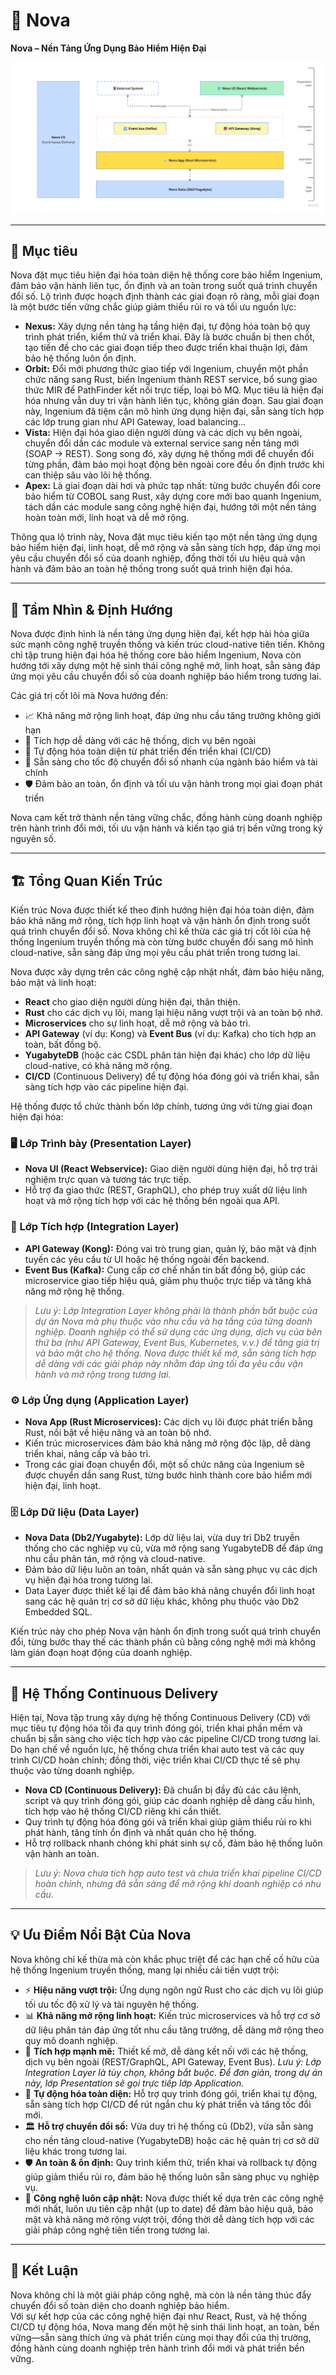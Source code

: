 # 🏢 Nova

**Nova – Nền Tảng Ứng Dụng Bảo Hiểm Hiện Đại**

![Sơ đồ Kiến trúc Nova](/img/nova.png)

---

## 🎯 Mục tiêu

Nova đặt mục tiêu hiện đại hóa toàn diện hệ thống core bảo hiểm Ingenium, đảm bảo vận hành liên tục, ổn định và an toàn trong suốt quá trình chuyển đổi số. Lộ trình được hoạch định thành các giai đoạn rõ ràng, mỗi giai đoạn là một bước tiến vững chắc giúp giảm thiểu rủi ro và tối ưu nguồn lực:

- **Nexus:** Xây dựng nền tảng hạ tầng hiện đại, tự động hóa toàn bộ quy trình phát triển, kiểm thử và triển khai. Đây là bước chuẩn bị then chốt, tạo tiền đề cho các giai đoạn tiếp theo được triển khai thuận lợi, đảm bảo hệ thống luôn ổn định.
- **Orbit:** Đổi mới phương thức giao tiếp với Ingenium, chuyển một phần chức năng sang Rust, biến Ingenium thành REST service, bổ sung giao thức MIR để PathFinder kết nối trực tiếp, loại bỏ MQ. Mục tiêu là hiện đại hóa nhưng vẫn duy trì vận hành liên tục, không gián đoạn. Sau giai đoạn này, Ingenium đã tiệm cận mô hình ứng dụng hiện đại, sẵn sàng tích hợp các lớp trung gian như API Gateway, load balancing...
- **Vista:** Hiện đại hóa giao diện người dùng và các dịch vụ bên ngoài, chuyển đổi dần các module và external service sang nền tảng mới (SOAP → REST). Song song đó, xây dựng hệ thống mới để chuyển đổi từng phần, đảm bảo mọi hoạt động bên ngoài core đều ổn định trước khi can thiệp sâu vào lõi hệ thống.
- **Apex:** Là giai đoạn dài hơi và phức tạp nhất: từng bước chuyển đổi core bảo hiểm từ COBOL sang Rust, xây dựng core mới bao quanh Ingenium, tách dần các module sang công nghệ hiện đại, hướng tới một nền tảng hoàn toàn mới, linh hoạt và dễ mở rộng.

Thông qua lộ trình này, Nova đặt mục tiêu kiến tạo một nền tảng ứng dụng bảo hiểm hiện đại, linh hoạt, dễ mở rộng và sẵn sàng tích hợp, đáp ứng mọi yêu cầu chuyển đổi số của doanh nghiệp, đồng thời tối ưu hiệu quả vận hành và đảm bảo an toàn hệ thống trong suốt quá trình hiện đại hóa.

---

## 🌟 Tầm Nhìn & Định Hướng

Nova được định hình là nền tảng ứng dụng hiện đại, kết hợp hài hòa giữa sức mạnh công nghệ truyền thống và kiến trúc cloud-native tiên tiến. Không chỉ tập trung hiện đại hóa hệ thống core bảo hiểm Ingenium, Nova còn hướng tới xây dựng một hệ sinh thái công nghệ mở, linh hoạt, sẵn sàng đáp ứng mọi yêu cầu chuyển đổi số của doanh nghiệp bảo hiểm trong tương lai.

Các giá trị cốt lõi mà Nova hướng đến:

- 📈 Khả năng mở rộng linh hoạt, đáp ứng nhu cầu tăng trưởng không giới hạn
- 🔗 Tích hợp dễ dàng với các hệ thống, dịch vụ bên ngoài
- 🤖 Tự động hóa toàn diện từ phát triển đến triển khai (CI/CD)
- 🚀 Sẵn sàng cho tốc độ chuyển đổi số nhanh của ngành bảo hiểm và tài chính
- 🛡️ Đảm bảo an toàn, ổn định và tối ưu vận hành trong mọi giai đoạn phát triển

Nova cam kết trở thành nền tảng vững chắc, đồng hành cùng doanh nghiệp trên hành trình đổi mới, tối ưu vận hành và kiến tạo giá trị bền vững trong kỷ nguyên số.

---

## 🏗️ Tổng Quan Kiến Trúc

Kiến trúc Nova được thiết kế theo định hướng hiện đại hóa toàn diện, đảm bảo khả năng mở rộng, tích hợp linh hoạt và vận hành ổn định trong suốt quá trình chuyển đổi số. Nova không chỉ kế thừa các giá trị cốt lõi của hệ thống Ingenium truyền thống mà còn từng bước chuyển đổi sang mô hình cloud-native, sẵn sàng đáp ứng mọi yêu cầu phát triển trong tương lai.

Nova được xây dựng trên các công nghệ cập nhật nhất, đảm bảo hiệu năng, bảo mật và linh hoạt:
- **React** cho giao diện người dùng hiện đại, thân thiện.
- **Rust** cho các dịch vụ lõi, mang lại hiệu năng vượt trội và an toàn bộ nhớ.
- **Microservices** cho sự linh hoạt, dễ mở rộng và bảo trì.
- **API Gateway** (ví dụ: Kong) và **Event Bus** (ví dụ: Kafka) cho tích hợp an toàn, bất đồng bộ.
- **YugabyteDB** (hoặc các CSDL phân tán hiện đại khác) cho lớp dữ liệu cloud-native, có khả năng mở rộng.
- **CI/CD** (Continuous Delivery) để tự động hóa đóng gói và triển khai, sẵn sàng tích hợp vào các pipeline hiện đại.

Hệ thống được tổ chức thành bốn lớp chính, tương ứng với từng giai đoạn hiện đại hóa:

### 🖥️ Lớp Trình bày (Presentation Layer)
- **Nova UI (React Webservice):** Giao diện người dùng hiện đại, hỗ trợ trải nghiệm trực quan và tương tác trực tiếp.
- Hỗ trợ đa giao thức (REST, GraphQL), cho phép truy xuất dữ liệu linh hoạt và mở rộng tích hợp với các hệ thống bên ngoài qua API.

### 🌉 Lớp Tích hợp (Integration Layer)
- **API Gateway (Kong):** Đóng vai trò trung gian, quản lý, bảo mật và định tuyến các yêu cầu từ UI hoặc hệ thống ngoài đến backend.
- **Event Bus (Kafka):** Cung cấp cơ chế nhắn tin bất đồng bộ, giúp các microservice giao tiếp hiệu quả, giảm phụ thuộc trực tiếp và tăng khả năng mở rộng hệ thống.

> *Lưu ý: Lớp Integration Layer không phải là thành phần bắt buộc của dự án Nova mà phụ thuộc vào nhu cầu và hạ tầng của từng doanh nghiệp. Doanh nghiệp có thể sử dụng các ứng dụng, dịch vụ của bên thứ ba (như API Gateway, Event Bus, Kubernetes, v.v.) để tăng giá trị và bảo mật cho hệ thống. Nova được thiết kế mở, sẵn sàng tích hợp dễ dàng với các giải pháp này nhằm đáp ứng tối đa yêu cầu vận hành và mở rộng trong tương lai.*

### ⚙️ Lớp Ứng dụng (Application Layer)
- **Nova App (Rust Microservices):** Các dịch vụ lõi được phát triển bằng Rust, nổi bật về hiệu năng và an toàn bộ nhớ.
- Kiến trúc microservices đảm bảo khả năng mở rộng độc lập, dễ dàng triển khai, nâng cấp và bảo trì.
- Trong các giai đoạn chuyển đổi, một số chức năng của Ingenium sẽ được chuyển dần sang Rust, từng bước hình thành core bảo hiểm mới hiện đại, linh hoạt.

### 🗄️ Lớp Dữ liệu (Data Layer)
- **Nova Data (Db2/Yugabyte):** Lớp dữ liệu lai, vừa duy trì Db2 truyền thống cho các nghiệp vụ cũ, vừa mở rộng sang YugabyteDB để đáp ứng nhu cầu phân tán, mở rộng và cloud-native.
- Đảm bảo dữ liệu luôn an toàn, nhất quán và sẵn sàng phục vụ các dịch vụ hiện đại hóa trong tương lai.
- Data Layer được thiết kế lại để đảm bảo khả năng chuyển đổi linh hoạt sang các hệ quản trị cơ sở dữ liệu khác, không phụ thuộc vào Db2 Embedded SQL.

Kiến trúc này cho phép Nova vận hành ổn định trong suốt quá trình chuyển đổi, từng bước thay thế các thành phần cũ bằng công nghệ mới mà không làm gián đoạn hoạt động của doanh nghiệp.

---

## 🔄 Hệ Thống Continuous Delivery

Hiện tại, Nova tập trung xây dựng hệ thống Continuous Delivery (CD) với mục tiêu tự động hóa tối đa quy trình đóng gói, triển khai phần mềm và chuẩn bị sẵn sàng cho việc tích hợp vào các pipeline CI/CD trong tương lai. Do hạn chế về nguồn lực, hệ thống chưa triển khai auto test và các quy trình CI/CD hoàn chỉnh; đồng thời, việc triển khai CI/CD thực tế sẽ phụ thuộc vào từng doanh nghiệp.

- **Nova CD (Continuous Delivery):** Đã chuẩn bị đầy đủ các câu lệnh, script và quy trình đóng gói, giúp các doanh nghiệp dễ dàng cấu hình, tích hợp vào hệ thống CI/CD riêng khi cần thiết.
- Quy trình tự động hóa đóng gói và triển khai giúp giảm thiểu rủi ro khi phát hành, tăng tính ổn định và nhất quán cho hệ thống.
- Hỗ trợ rollback nhanh chóng khi phát sinh sự cố, đảm bảo hệ thống luôn vận hành an toàn.

> *Lưu ý: Nova chưa tích hợp auto test và chưa triển khai pipeline CI/CD hoàn chỉnh, nhưng đã sẵn sàng để mở rộng khi doanh nghiệp có nhu cầu.*

---

## 💡 Ưu Điểm Nổi Bật Của Nova

Nova không chỉ kế thừa mà còn khắc phục triệt để các hạn chế cố hữu của hệ thống Ingenium truyền thống, mang lại nhiều cải tiến vượt trội:

- ⚡ **Hiệu năng vượt trội:** Ứng dụng ngôn ngữ Rust cho các dịch vụ lõi giúp tối ưu tốc độ xử lý và tài nguyên hệ thống.
- 📊 **Khả năng mở rộng linh hoạt:** Kiến trúc microservices và hỗ trợ cơ sở dữ liệu phân tán đáp ứng tốt nhu cầu tăng trưởng, dễ dàng mở rộng theo quy mô doanh nghiệp.
- 🔗 **Tích hợp mạnh mẽ:** Thiết kế mở, dễ dàng kết nối với các hệ thống, dịch vụ bên ngoài (REST/GraphQL, API Gateway, Event Bus). *Lưu ý: Lớp Integration Layer là tùy chọn, không bắt buộc. Để đơn giản, trong dự án này, lớp Presentation sẽ gọi trực tiếp lớp Application.*
- 🤖 **Tự động hóa toàn diện:** Hỗ trợ quy trình đóng gói, triển khai tự động, sẵn sàng tích hợp CI/CD để rút ngắn chu kỳ phát triển và tăng tốc đổi mới.
- 🏛️ **Hỗ trợ chuyển đổi số:** Vừa duy trì hệ thống cũ (Db2), vừa sẵn sàng cho nền tảng cloud-native (YugabyteDB) hoặc các hệ quản trị cơ sở dữ liệu khác trong tương lai.
- 🛡️ **An toàn & ổn định:** Quy trình kiểm thử, triển khai và rollback tự động giúp giảm thiểu rủi ro, đảm bảo hệ thống luôn sẵn sàng phục vụ nghiệp vụ.
- 🚀 **Công nghệ luôn cập nhật:** Nova được thiết kế dựa trên các công nghệ mới nhất, luôn ưu tiên cập nhật (up to date) để đảm bảo hiệu quả, bảo mật và khả năng mở rộng vượt trội, đồng thời dễ dàng tích hợp với các giải pháp công nghệ tiên tiến trong tương lai.

---

## 🏁 Kết Luận

Nova không chỉ là một giải pháp công nghệ, mà còn là nền tảng thúc đẩy chuyển đổi số toàn diện cho doanh nghiệp bảo hiểm.  
Với sự kết hợp của các công nghệ hiện đại như React, Rust, và hệ thống CI/CD tự động hóa, Nova mang đến một hệ sinh thái linh hoạt, an toàn, bền vững—sẵn sàng thích ứng và phát triển cùng mọi thay đổi của thị trường, đồng hành cùng doanh nghiệp trên hành trình đổi mới và phát triển bền vững.

